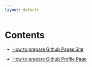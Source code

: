 ```yaml
---
layout: default
---
```


# Contents

* [How to prepare Github Pages Site]()

* [How to prepare Github Profile Page]()

